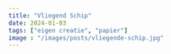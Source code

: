 ```yaml
---
title: "Vliegend Schip"
date: 2024-01-03
tags: ["eigen creatie", "papier"]
image : "/images/posts/vliegende-schip.jpg"
---
```


